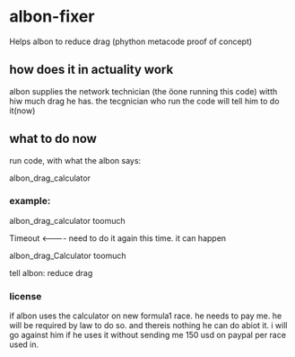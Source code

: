 # albon-fixer
Helps albon to reduce drag (phython metacode proof of concept)

 ## how does it in actuality work
 
 albon supplies the network technician (the öone running this code) witth hiw much drag he has. the tecgnician who run the code will tell him to do it(now)
 
 ## what to do now
 
 run code, with what the albon says:
 
 albon_drag_calculator <drag>
 
 ### example:
 
 albon_drag_calculator toomuch
 
 Timeout                           <---- need to do it again this time. it can happen
 
 albon_drag_Calculator toomuch
 
 tell albon: reduce drag

### license

if albon uses the calculator on new formula1 race. he needs to pay me. he will be required by law to do so. and thereis nothing he can do abiot it. i will go against him if he uses it without sending me 150 usd on paypal per race used in.

